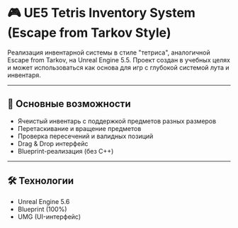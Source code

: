 # 🎮 UE5 Tetris Inventory System (Escape from Tarkov Style)

Реализация инвентарной системы в стиле "тетриса", аналогичной Escape from Tarkov, на Unreal Engine 5.5.
Проект создан в учебных целях и может использоваться как основа для игр с глубокой системой лута и инвентаря.

---

## 🧩 Основные возможности

- Ячеистый инвентарь с поддержкой предметов разных размеров
- Перетаскивание и вращение предметов
- Проверка пересечений и валидных позиций
- Drag & Drop интерфейс
- Blueprint-реализация (без C++)

---

## 🛠 Технологии

- Unreal Engine 5.6
- Blueprint (100%)
- UMG (UI-интерфейс)
